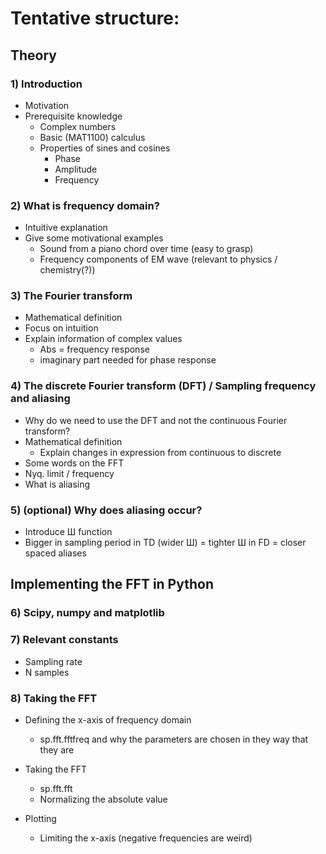 # Tentative structure: 

## Theory 

### 1) Introduction
 
- Motivation 
- Prerequisite knowledge
	- Complex numbers 
	- Basic (MAT1100) calculus 
	- Properties of sines and cosines
		- Phase
		- Amplitude 
		- Frequency 

### 2) What is frequency domain? 

- Intuitive explanation 
- Give some motivational examples
	- Sound from a piano chord over time (easy to grasp)
	- Frequency components of EM wave (relevant to physics / chemistry(?))

### 3) The Fourier transform  

- Mathematical definition 
- Focus on intuition 
- Explain information of complex values 
	- Abs = frequency response
	- imaginary part needed for phase response 

### 4) The discrete Fourier transform (DFT) / Sampling frequency and aliasing 

- Why do we need to use the DFT and not the continuous Fourier transform? 
- Mathematical definition
	- Explain changes in expression from continuous to discrete
- Some words on the FFT 
- Nyq. limit / frequency 
- What is aliasing 

### 5) (optional) Why does aliasing occur? 
- Introduce Ш function 
- Bigger in sampling period in TD (wider Ш) = tighter Ш in FD = closer spaced aliases 

## Implementing the FFT in Python 

### 6) Scipy, numpy and matplotlib 

### 7) Relevant constants
 
- Sampling rate
- N samples 

### 8) Taking the FFT 
- Defining the x-axis of frequency domain 
	- sp.fft.fftfreq and why the parameters are chosen in they way that they are 
- Taking the FFT 
	- sp.fft.fft 
	- Normalizing the absolute value

- Plotting
	- Limiting the x-axis (negative frequencies are weird) 

